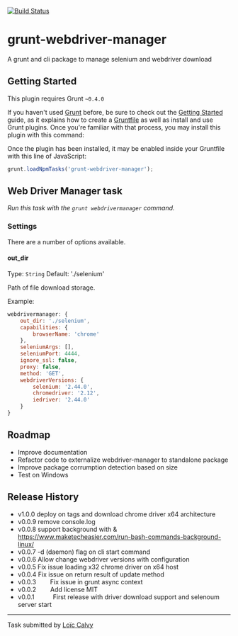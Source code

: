 [![Build Status](https://travis-ci.org/CoorpAcademy/grunt-webdriver-manager.svg?branch=master)](https://travis-ci.org/CoorpAcademy/grunt-webdriver-manager)

grunt-webdriver-manager
=======================

A grunt and cli package to manage selenium and webdriver download



## Getting Started
This plugin requires Grunt `~0.4.0`

If you haven't used [Grunt](http://gruntjs.com/) before, be sure to check out the [Getting Started](http://gruntjs.com/getting-started) guide, as it explains how to create a [Gruntfile](http://gruntjs.com/sample-gruntfile) as well as install and use Grunt plugins. Once you're familiar with that process, you may install this plugin with this command:

Once the plugin has been installed, it may be enabled inside your Gruntfile with this line of JavaScript:

```js
grunt.loadNpmTasks('grunt-webdriver-manager');
```




## Web Driver Manager task
_Run this task with the `grunt webdrivermanager` command._


### Settings

There are a number of options available.

#### out_dir
Type: `String`
Default: './selenium'

Path of file download storage.

Example:
```js
webdrivermanager: {
    out_dir: './selenium',
    capabilities: {
        browserName: 'chrome'
    },
    seleniumArgs: [],
    seleniumPort: 4444,
    ignore_ssl: false,
    proxy: false,
    method: 'GET',
    webdriverVersions: {
        selenium: '2.44.0',
        chromedriver: '2.12',
        iedriver: '2.44.0'
    }
}
```

## Roadmap
 * Improve documentation
 * Refactor code to externalize webdriver-manager to standalone package
 * Improve package corrumption detection based on size
 * Test on Windows

## Release History
 * v1.0.0   deploy on tags and download chrome driver x64 architecture
 * v0.0.9   remove console.log
 * v0.0.8   support background with & https://www.maketecheasier.com/run-bash-commands-background-linux/
 * v0.0.7   -d (daemon) flag on cli start command
 * v0.0.6   Allow change webdriver versions with configuration
 * v0.0.5   Fix issue loading x32 chrome driver on x64 host
 * v0.0.4   Fix issue on return result of update method
 * v0.0.3   Fix issue in grunt async context
 * v0.0.2   Add license MIT
 * v0.0.1   First release with driver download support and selenoum server start

---

Task submitted by [Loïc Calvy](http://about.me/loic.calvy)

